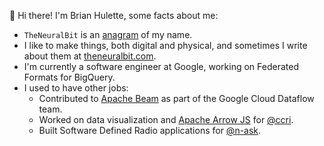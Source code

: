 👋 Hi there! I'm Brian Hulette, some facts about me:
- `TheNeuralBit` is an [anagram](https://theneuralbit.com/anagranimation.html) of my name.
- I like to make things, both digital and physical, and sometimes I write about them at [theneuralbit.com](https://theneuralbit.com).
- I'm currently a software engineer at Google, working on Federated Formats for BigQuery.
- I used to have other jobs:
  - Contributed to [Apache Beam](https://github.com/apache/beam) as part of the Google Cloud Dataflow team.
  - Worked on data visualization and [Apache Arrow JS](https://github.com/apache/arrow/tree/master/js) for [@ccri](http://github.com/ccri).
  - Built Software Defined Radio applications for [@n-ask](http://github.com/n-ask).
